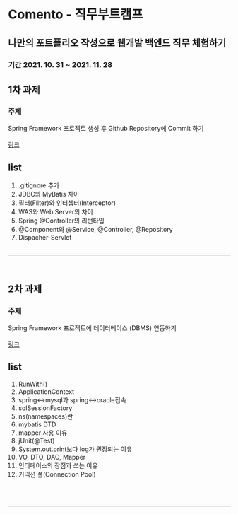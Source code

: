 # Comento - 직무부트캠프
## 나만의 포트폴리오 작성으로 웹개발 백엔드 직무 체험하기
### 기간 2021. 10. 31 ~ 2021. 11. 28

## 1차 과제<br>
### 주제 
Spring Framework 프로젝트 생성 후 Github Repository에 Commit 하기<br><br>
[링크](https://github.com/ahn-sj/Comento-board/blob/main/note/W1.md)

## list
1. .gitignore 추가
2. JDBC와 MyBatis 차이
3. 필터(Filter)와 인터셉터(Interceptor)
4. WAS와 Web Server의 차이
5. Spring @Controller의 리턴타입
6. @Component와 @Service, @Controller, @Repository
7. Dispacher-Servlet
<br><br>

---

<br>

## 2차 과제<br>
### 주제 
Spring Framework 프로젝트에 데이터베이스 (DBMS) 연동하기<br><br>
[링크](https://github.com/ahn-sj/Comento-board/blob/main/note/W2.md)
## list
1. RunWith()
2. ApplicationContext
3. spring<->mysql과 spring<->oracle접속
4. sqlSessionFactory
5. ns(namespaces)란
6. mybatis DTD
7. mapper 사용 이유
8. jUnit(@Test)
9. System.out.print보다 log가 권장되는 이유
10. VO, DTO, DAO, Mapper
11. 인터페이스의 장점과 쓰는 이유
12. 커넥션 풀(Connection Pool)

<br><br>

---

<br>